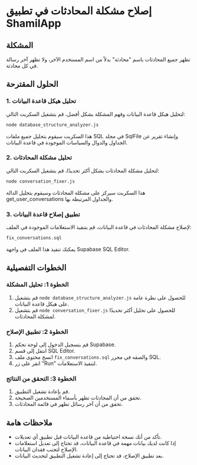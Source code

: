 # إصلاح مشكلة المحادثات في تطبيق ShamilApp

## المشكلة
تظهر جميع المحادثات باسم "محادثة" بدلاً من اسم المستخدم الآخر، ولا تظهر آخر رسالة في كل محادثة.

## الحلول المقترحة

### 1. تحليل هيكل قاعدة البيانات
لتحليل هيكل قاعدة البيانات وفهم المشكلة بشكل أفضل، قم بتشغيل السكربت التالي:
```bash
node database_structure_analyzer.js
```
هذا السكربت سيقوم بتحليل جميع ملفات SQL في مجلد SqlFile وإنشاء تقرير عن الجداول والدوال والسياسات الموجودة في قاعدة البيانات.

### 2. تحليل مشكلة المحادثات
لتحليل مشكلة المحادثات بشكل أكثر تحديدًا، قم بتشغيل السكربت التالي:
```bash
node conversation_fixer.js
```
هذا السكربت سيركز على مشكلة المحادثات وسيقوم بتحليل الدالة get_user_conversations والجداول المرتبطة بها.

### 3. تطبيق إصلاح قاعدة البيانات
لإصلاح مشكلة المحادثات في قاعدة البيانات، قم بتنفيذ الاستعلامات الموجودة في الملف:
```bash
fix_conversations.sql
```
يمكنك تنفيذ هذا الملف في واجهة Supabase SQL Editor.

## الخطوات التفصيلية

### الخطوة 1: تحليل المشكلة
1. قم بتشغيل `node database_structure_analyzer.js` للحصول على نظرة عامة على هيكل قاعدة البيانات.
2. قم بتشغيل `node conversation_fixer.js` للحصول على تحليل أكثر تحديدًا لمشكلة المحادثات.

### الخطوة 2: تطبيق الإصلاح
1. قم بتسجيل الدخول إلى لوحة تحكم Supabase.
2. انتقل إلى قسم SQL Editor.
3. انسخ محتوى ملف `fix_conversations.sql` والصقه في محرر SQL.
4. انقر على زر "Run" لتنفيذ الاستعلامات.

### الخطوة 3: التحقق من النتائج
1. قم بإعادة تشغيل التطبيق.
2. تحقق من أن المحادثات تظهر بأسماء المستخدمين الصحيحة.
3. تحقق من أن آخر رسائل تظهر في قائمة المحادثات.

## ملاحظات هامة
- تأكد من أنك نسخة احتياطية من قاعدة البيانات قبل تطبيق أي تعديلات.
- إذا كانت لديك بيانات مهمة في قاعدة البيانات، قد تحتاج إلى تعديل استعلامات الإصلاح لتجنب فقدان البيانات.
- بعد تطبيق الإصلاح، قد تحتاج إلى إعادة تشغيل التطبيق لتحديث البيانات.
